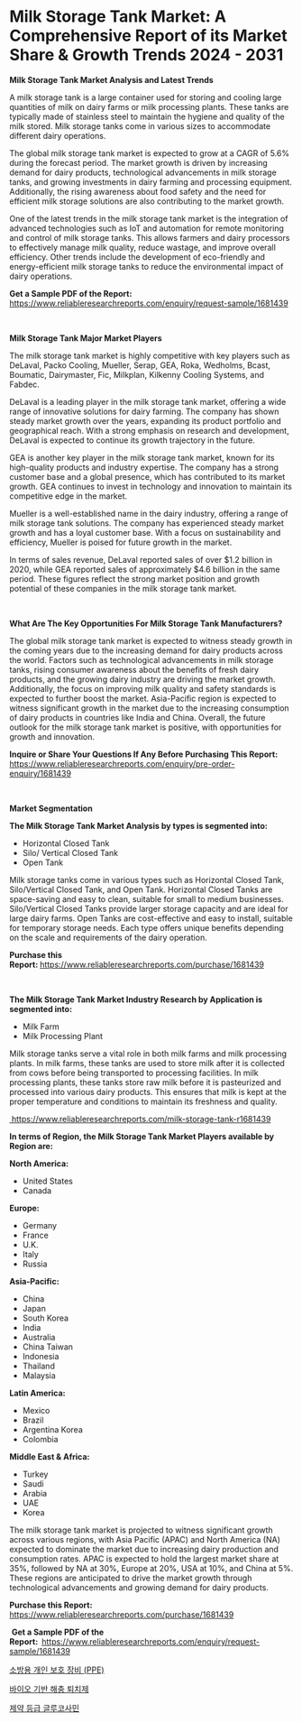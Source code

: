<p><h1>Milk Storage Tank Market: A Comprehensive Report of its Market Share & Growth Trends 2024 - 2031</h1></p><p><strong>Milk Storage Tank Market Analysis and Latest Trends</strong></p>
<p><p>A milk storage tank is a large container used for storing and cooling large quantities of milk on dairy farms or milk processing plants. These tanks are typically made of stainless steel to maintain the hygiene and quality of the milk stored. Milk storage tanks come in various sizes to accommodate different dairy operations.</p><p>The global milk storage tank market is expected to grow at a CAGR of 5.6% during the forecast period. The market growth is driven by increasing demand for dairy products, technological advancements in milk storage tanks, and growing investments in dairy farming and processing equipment. Additionally, the rising awareness about food safety and the need for efficient milk storage solutions are also contributing to the market growth.</p><p>One of the latest trends in the milk storage tank market is the integration of advanced technologies such as IoT and automation for remote monitoring and control of milk storage tanks. This allows farmers and dairy processors to effectively manage milk quality, reduce wastage, and improve overall efficiency. Other trends include the development of eco-friendly and energy-efficient milk storage tanks to reduce the environmental impact of dairy operations.</p></p>
<p><strong>Get a Sample PDF of the Report:&nbsp;</strong> <a href="https://www.reliableresearchreports.com/enquiry/request-sample/1681439">https://www.reliableresearchreports.com/enquiry/request-sample/1681439</a></p>
<p>&nbsp;</p>
<p><strong>Milk Storage Tank Major Market Players</strong></p>
<p><p>The milk storage tank market is highly competitive with key players such as DeLaval, Packo Cooling, Mueller, Serap, GEA, Roka, Wedholms, Bcast, Boumatic, Dairymaster, Fic, Milkplan, Kilkenny Cooling Systems, and Fabdec.</p><p>DeLaval is a leading player in the milk storage tank market, offering a wide range of innovative solutions for dairy farming. The company has shown steady market growth over the years, expanding its product portfolio and geographical reach. With a strong emphasis on research and development, DeLaval is expected to continue its growth trajectory in the future.</p><p>GEA is another key player in the milk storage tank market, known for its high-quality products and industry expertise. The company has a strong customer base and a global presence, which has contributed to its market growth. GEA continues to invest in technology and innovation to maintain its competitive edge in the market.</p><p>Mueller is a well-established name in the dairy industry, offering a range of milk storage tank solutions. The company has experienced steady market growth and has a loyal customer base. With a focus on sustainability and efficiency, Mueller is poised for future growth in the market.</p><p>In terms of sales revenue, DeLaval reported sales of over $1.2 billion in 2020, while GEA reported sales of approximately $4.6 billion in the same period. These figures reflect the strong market position and growth potential of these companies in the milk storage tank market.</p></p>
<p>&nbsp;</p>
<p><strong>What Are The Key Opportunities For Milk Storage Tank Manufacturers?</strong></p>
<p><p>The global milk storage tank market is expected to witness steady growth in the coming years due to the increasing demand for dairy products across the world. Factors such as technological advancements in milk storage tanks, rising consumer awareness about the benefits of fresh dairy products, and the growing dairy industry are driving the market growth. Additionally, the focus on improving milk quality and safety standards is expected to further boost the market. Asia-Pacific region is expected to witness significant growth in the market due to the increasing consumption of dairy products in countries like India and China. Overall, the future outlook for the milk storage tank market is positive, with opportunities for growth and innovation.</p></p>
<p><strong>Inquire or Share Your Questions If Any Before Purchasing This Report:</strong> <a href="https://www.reliableresearchreports.com/enquiry/pre-order-enquiry/1681439">https://www.reliableresearchreports.com/enquiry/pre-order-enquiry/1681439</a></p>
<p>&nbsp;</p>
<p><strong>Market Segmentation</strong></p>
<p><strong>The Milk Storage Tank Market Analysis by types is segmented into:</strong></p>
<p><ul><li>Horizontal Closed Tank</li><li>Silo/ Vertical Closed Tank</li><li>Open Tank</li></ul></p>
<p><p>Milk storage tanks come in various types such as Horizontal Closed Tank, Silo/Vertical Closed Tank, and Open Tank. Horizontal Closed Tanks are space-saving and easy to clean, suitable for small to medium businesses. Silo/Vertical Closed Tanks provide larger storage capacity and are ideal for large dairy farms. Open Tanks are cost-effective and easy to install, suitable for temporary storage needs. Each type offers unique benefits depending on the scale and requirements of the dairy operation.</p></p>
<p><strong>Purchase this Report:&nbsp;</strong><a href="https://www.reliableresearchreports.com/purchase/1681439">https://www.reliableresearchreports.com/purchase/1681439</a></p>
<p>&nbsp;</p>
<p><strong>The Milk Storage Tank Market Industry Research by Application is segmented into:</strong></p>
<p><ul><li>Milk Farm</li><li>Milk Processing Plant</li></ul></p>
<p><p>Milk storage tanks serve a vital role in both milk farms and milk processing plants. In milk farms, these tanks are used to store milk after it is collected from cows before being transported to processing facilities. In milk processing plants, these tanks store raw milk before it is pasteurized and processed into various dairy products. This ensures that milk is kept at the proper temperature and conditions to maintain its freshness and quality.</p></p>
<p><a href="https://www.reliableresearchreports.com/milk-storage-tank-r1681439">&nbsp;https://www.reliableresearchreports.com/milk-storage-tank-r1681439</a></p>
<p><strong>In terms of Region, the Milk Storage Tank Market Players available by Region are:</strong></p>
<p>
    <p> <strong> North America: </strong>
        <ul>
            <li>United States</li>
            <li>Canada</li>
        </ul>
        </p> 
    <p> <strong> Europe: </strong>
        <ul>
            <li>Germany</li>
            <li>France</li>
            <li>U.K.</li>
            <li>Italy</li>
            <li>Russia</li>
        </ul>
        </p> 
    <p> <strong> Asia-Pacific: </strong>
        <ul>
            <li>China</li>
            <li>Japan</li>
            <li>South Korea</li>
            <li>India</li>
            <li>Australia</li>
            <li>China Taiwan</li>
            <li>Indonesia</li>
            <li>Thailand</li>
            <li>Malaysia</li>
        </ul>
        </p> 
    <p> <strong> Latin America: </strong>
        <ul>
            <li>Mexico</li>
            <li>Brazil</li>
            <li>Argentina Korea</li>
            <li>Colombia</li>
        </ul>
        </p> 
    <p> <strong> Middle East & Africa: </strong>
        <ul>
            <li>Turkey</li>
            <li>Saudi</li>
            <li>Arabia</li>
            <li>UAE</li>
            <li>Korea</li>
        </ul>
    </p>
    </p>
<p><p>The milk storage tank market is projected to witness significant growth across various regions, with Asia Pacific (APAC) and North America (NA) expected to dominate the market due to increasing dairy production and consumption rates. APAC is expected to hold the largest market share at 35%, followed by NA at 30%, Europe at 20%, USA at 10%, and China at 5%. These regions are anticipated to drive the market growth through technological advancements and growing demand for dairy products.</p></p>
<p><strong>Purchase this Report: </strong><a href="https://www.reliableresearchreports.com/purchase/1681439">https://www.reliableresearchreports.com/purchase/1681439</a></p>
<p>&nbsp;<strong>Get a Sample PDF of the Report:&nbsp;&nbsp;</strong><a href="https://www.reliableresearchreports.com/enquiry/request-sample/1681439">https://www.reliableresearchreports.com/enquiry/request-sample/1681439</a></p>
<p><strong></strong></p>
<p><p><a href="https://github.com/courtney23pratt/Market-Research-Report-List-1/blob/main/793653091913.md">소방용 개인 보호 장비 (PPE)</a></p><p><a href="https://github.com/HarrisonKitto2022/Market-Research-Report-List-1/blob/main/589501891914.md">바이오 기반 해충 퇴치제</a></p><p><a href="https://github.com/oajzkywllm460/Market-Research-Report-List-2/blob/main/290330991915.md">제약 등급 글루코사민</a></p></p>